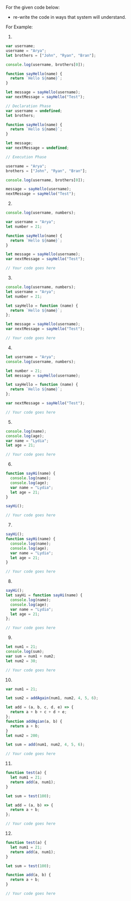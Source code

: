 For the given code below:

- re-write the code in ways that system will understand.

For Example:

1.

```js
var username;
username = "Arya";
let brothers = ["John", "Ryan", "Bran"];

console.log(username, brothers[0]);

function sayHello(name) {
  return `Hello ${name}`;
}

let message = sayHello(username);
var nextMessage = sayHello("Test");
```

<!-- Answer -->

```js
// Declaration Phase
var username = undefined;
let brothers;

function sayHello(name) {
  return `Hello ${name}`;
}

let message;
var nextMessage = undefined;

// Execution Phase

username = "Arya";
brothers = ["John", "Ryan", "Bran"];

console.log(username, brothers[0]);

message = sayHello(username);
nextMessage = sayHello("Test");
```

2.

```js
console.log(username, numbers);

var username = "Arya";
let number = 21;

function sayHello(name) {
  return `Hello ${name}`;
}

let message = sayHello(username);
var nextMessage = sayHello("Test");
```

<!-- Answer -->

```js
// Your code goes here
```

3.

```js
console.log(username, numbers);
let username = "Arya";
let number = 21;

let sayHello = function (name) {
  return `Hello ${name}`;
};

let message = sayHello(username);
var nextMessage = sayHello("Test");
```

<!-- Answer -->

```js
// Your code goes here
```

4.

```js
let username = "Arya";
console.log(username, numbers);

let number = 21;
let message = sayHello(username);

let sayHello = function (name) {
  return `Hello ${name}`;
};

var nextMessage = sayHello("Test");
```

<!-- Answer -->

```js
// Your code goes here
```

5.

```js
console.log(name);
console.log(age);
var name = "Lydia";
let age = 21;
```

<!-- Answer -->

```js
// Your code goes here
```

6.

```js
function sayHi(name) {
  console.log(name);
  console.log(age);
  var name = "Lydia";
  let age = 21;
}

sayHi();
```

<!-- Answer -->

```js
// Your code goes here
```

7.

```js
sayHi();
function sayHi(name) {
  console.log(name);
  console.log(age);
  var name = "Lydia";
  let age = 21;
}
```

<!-- Answer -->

```js
// Your code goes here
```

8.

```js
sayHi();
let sayHi = function sayHi(name) {
  console.log(name);
  console.log(age);
  var name = "Lydia";
  let age = 21;
};
```

<!-- Answer -->

```js
// Your code goes here
```

9.

```js
let num1 = 21;
console.log(sum);
var sum = num1 + num2;
let num2 = 30;
```

<!-- Answer -->

```js
// Your code goes here
```

10.

```js
var num1 = 21;

let sum2 = addAgain(num1, num2, 4, 5, 6);

let add = (a, b, c, d, e) => {
  return a + b + c + d + e;
};
function addAgian(a, b) {
  return a + b;
}
let num2 = 200;

let sum = add(num1, num2, 4, 5, 6);
```

<!-- Answer -->

```js
// Your code goes here
```

11.

```js
function test(a) {
  let num1 = 21;
  return add(a, num1);
}

let sum = test(100);

let add = (a, b) => {
  return a + b;
};
```

<!-- Answer -->

```js
// Your code goes here
```

12.

```js
function test(a) {
  let num1 = 21;
  return add(a, num1);
}

let sum = test(100);

function add(a, b) {
  return a + b;
}
```

<!-- Answer -->

```js
// Your code goes here
```
